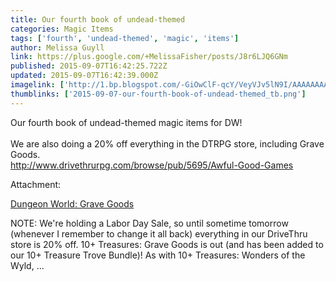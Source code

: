 ```yaml
---
title: Our fourth book of undead-themed
categories: Magic Items
tags: ['fourth', 'undead-themed', 'magic', 'items']
author: Melissa Guyll
link: https://plus.google.com/+MelissaFisher/posts/J8r6LJQ6GNm
published: 2015-09-07T16:42:25.722Z
updated: 2015-09-07T16:42:39.000Z
imagelink: ['http://1.bp.blogspot.com/-GiOwClF-qcY/VeyVJv5lN9I/AAAAAAAAPiU/qTZJEemT9p4/s320/10PlusTreasures_GraveGoods_color.jpg']
thumblinks: ['2015-09-07-our-fourth-book-of-undead-themed_tb.png']
---
```


Our fourth book of undead-themed magic items for DW!<br /><br />We are also doing a 20% off everything in the DTRPG store, including Grave Goods.  <br /><a href="http://www.drivethrurpg.com/browse/pub/5695/Awful-Good-Games" class="ot-anchor">http://www.drivethrurpg.com/browse/pub/5695/Awful-Good-Games</a>


Attachment:

<a href='http://daegames.blogspot.com/2015/09/dungeon-world-grave-goods.html'>Dungeon World: Grave Goods</a>


NOTE: We're holding a Labor Day Sale, so until sometime tomorrow (whenever I remember to change it all back) everything in our DriveThru store is 20% off. 10+ Treasures: Grave Goods is out (and has been added to our 10+ Treasure Trove Bundle)! As with 10+ Treasures: Wonders of the Wyld, ...
